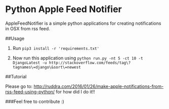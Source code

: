 # Python Apple Feed Notifier
AppleFeedNotifier is a simple python applications for creating notifications in OSX from rss feed.

##Usage

1. Run `pip3 install -r 'requirements.txt'`

2. Now run this application using `python run.py -nt 5 -ct 10 -t DjangoLatest -u http://stackoverflow.com/feeds/tag\?tagnames\=django\&sort\=newest`

##Tutorial

Please go to: http://ruddra.com/2016/01/26/make-apple-notifications-from-rss-feed-using-python/ for how did I do it!!

###Feel free to contribute :)

